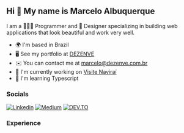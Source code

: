## Hi 👋 My name is Marcelo Albuquerque

I am a 👨🏽‍💻 Programmer and 🎨 Designer specializing in building web applications that look beautiful and work very well.

* 🌍  I'm based in Brazil
* 🖥️  See my portfolio at [DEZENVE](http://dezenve.com.br)
* ✉️  You can contact me at [marcelo@dezenve.com.br](mailto:marcelo@dezenve.com.br)
* 🚀  I'm currently working on [Visite Naviraí](http://visitenavirai.com.br)
* 🧠  I'm learning Typescript

### Socials

[![Linkedin](https://img.shields.io/badge/LinkedIn-0077B5?style=for-the-badge&logo=linkedin&logoColor=white)](https://www.linkedin.com/in/marcelo-albuquerke/)
[![Medium](https://img.shields.io/badge/Medium-12100E?style=for-the-badge&logo=medium&logoColor=white)](https://www.linkedin.com/in/marcelo-albuquerke/)
[![DEV.TO](https://img.shields.io/badge/dev.to-0A0A0A?style=for-the-badge&logo=devdotto&logoColor=white)](https://www.linkedin.com/in/marcelo-albuquerke/)

### Experience